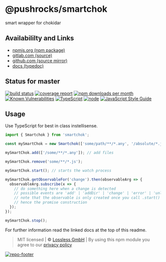 # @pushrocks/smartchok
smart wrapper for chokidar

## Availabililty and Links
* [npmjs.org (npm package)](https://www.npmjs.com/package/@pushrocks/smartchokidar)
* [gitlab.com (source)](https://gitlab.com/pushrocks/smartchok)
* [github.com (source mirror)](https://github.com/pushrocks/smartchok)
* [docs (typedoc)](https://pushrocks.gitlab.io/smartchok/)

## Status for master
[![build status](https://gitlab.com/pushrocks/smartchok/badges/master/build.svg)](https://gitlab.com/pushrocks/smartchok/commits/master)
[![coverage report](https://gitlab.com/pushrocks/smartchok/badges/master/coverage.svg)](https://gitlab.com/pushrocks/smartchok/commits/master)
[![npm downloads per month](https://img.shields.io/npm/dm/@pushrocks/smartchokidar.svg)](https://www.npmjs.com/package/@pushrocks/smartchokidar)
[![Known Vulnerabilities](https://snyk.io/test/npm/@pushrocks/smartchokidar/badge.svg)](https://snyk.io/test/npm/@pushrocks/smartchokidar)
[![TypeScript](https://img.shields.io/badge/TypeScript->=%203.x-blue.svg)](https://nodejs.org/dist/latest-v10.x/docs/api/)
[![node](https://img.shields.io/badge/node->=%2010.x.x-blue.svg)](https://nodejs.org/dist/latest-v10.x/docs/api/)
[![JavaScript Style Guide](https://img.shields.io/badge/code%20style-prettier-ff69b4.svg)](https://prettier.io/)

## Usage

Use TypeScript for best in class instellisense.

```javascript
import { Smartchok } from 'smartchok';

const mySmartChok = new Smartchok(['some/path/**/*.any', '/absolute/*.js'], chokidarOptions);

mySmartChok.add(['/some/**/*.any']); // add files

mySmartChok.remove('some/**/*.js');

mySmartChok.start(); // starts the watch process

mySmartChok.getObservableFor('change').then(observableArg => {
  observableArg.subscribe(x => {
    // do something here when a change is detected
    // possible events are 'add' | 'addDir' | 'change' | 'error' | 'unlink' | 'unlinkDir' | 'ready' | 'raw'
    // note that the observable is only created once you call .start() on the Smartchok instance
    // hence the promise construction
  });
});

mySmartChok.stop();
```

For further information read the linked docs at the top of this readme.

> MIT licensed | **&copy;** [Lossless GmbH](https://lossless.gmbh)
| By using this npm module you agree to our [privacy policy](https://lossless.gmbH/privacy)

[![repo-footer](https://lossless.gitlab.io/publicrelations/repofooter.svg)](https://maintainedby.lossless.com)
